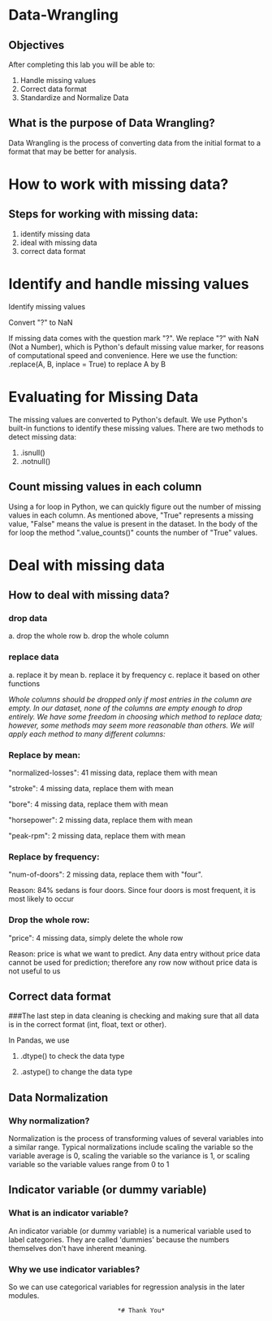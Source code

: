 # Data-Wrangling
## Objectives
After completing this lab you will be able to:

1. Handle missing values
2. Correct data format
3. Standardize and Normalize Data

## What is the purpose of Data Wrangling?
Data Wrangling is the process of converting data from the initial format to a format that may be better for analysis.

# How to work with missing data?

## Steps for working with missing data:

1. identify missing data
2. ideal with missing data
3. correct data format

# Identify and handle missing values

Identify missing values

Convert "?" to NaN

If missing data comes with the question mark "?". We replace "?" with NaN (Not a Number), which is Python's default missing value marker, for reasons of computational speed and convenience. Here we use the function:
.replace(A, B, inplace = True) 
to replace A by B

# Evaluating for Missing Data
The missing values are converted to Python's default. We use Python's built-in functions to identify these missing values. There are two methods to detect missing data:

1. .isnull()
2. .notnull()

## Count missing values in each column
Using a for loop in Python, we can quickly figure out the number of missing values in each column. As mentioned above, "True" represents a missing value, "False" means the value is present in the dataset. In the body of the for loop the method ".value_counts()" counts the number of "True" values.

# Deal with missing data
## How to deal with missing data?
### drop data

a. drop the whole row
b. drop the whole column

### replace data

a. replace it by mean
b. replace it by frequency
c. replace it based on other functions

*Whole columns should be dropped only if most entries in the column are empty. In our dataset, none of the columns are empty enough to drop entirely. We have some freedom in choosing which method to replace data; however, some methods may seem more reasonable than others. We will apply each method to many different columns:*

### Replace by mean:

"normalized-losses": 41 missing data, replace them with mean

"stroke": 4 missing data, replace them with mean

"bore": 4 missing data, replace them with mean

"horsepower": 2 missing data, replace them with mean

"peak-rpm": 2 missing data, replace them with mean

### Replace by frequency:

"num-of-doors": 2 missing data, replace them with "four".

Reason: 84% sedans is four doors. Since four doors is most frequent, it is most likely to occur

### Drop the whole row:

"price": 4 missing data, simply delete the whole row

Reason: price is what we want to predict. Any data entry without price data cannot be used for prediction; therefore any row now without price data is not useful to us

## Correct data format

###The last step in data cleaning is checking and making sure that all data is in the correct format (int, float, text or other).

In Pandas, we use

1. .dtype() to check the data type

2. .astype() to change the data type


## Data Normalization
### Why normalization?

Normalization is the process of transforming values of several variables into a similar range. Typical normalizations include scaling the variable so the variable average is 0, scaling the variable so the variance is 1, or scaling variable so the variable values range from 0 to 1

## Indicator variable (or dummy variable)
### What is an indicator variable?

An indicator variable (or dummy variable) is a numerical variable used to label categories. They are called 'dummies' because the numbers themselves don't have inherent meaning.

### Why we use indicator variables?

So we can use categorical variables for regression analysis in the later modules.

                                  *# Thank You*
